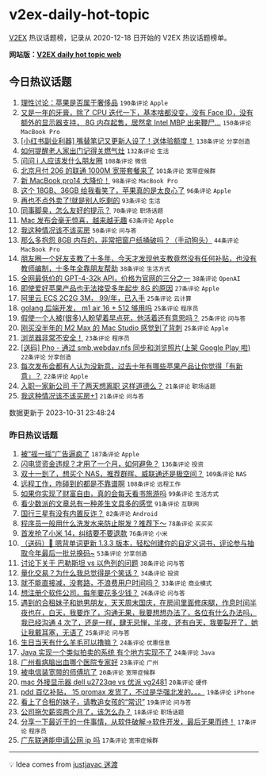 # v2ex-daily-hot-topic

[V2EX](https://www.v2ex.com/) 热议话题榜，记录从 2020-12-18 日开始的 V2EX 热议话题榜单。

**网站版：[V2EX daily hot topic web](https://boojack.github.io/v2ex-daily-hot-topic-web/)**

## 今日热议话题

<!-- TODAY BEGIN -->

1. [理性讨论：苹果是否属于奢侈品](https://www.v2ex.com/t/986990) `190条评论` `Apple`
1. [又是一年的牙膏，除了 CPU 迭代一下，基本啥都没变，没有 Face ID，没有额外的显示器支持， 8G 内存起售，居然拿 Intel MBP 出来鞭尸...](https://www.v2ex.com/t/986922) `150条评论` `MacBook Pro`
1. [[小红书副业利器] 嘴替笔记又更新人设了！送体验额度！](https://www.v2ex.com/t/987010) `138条评论` `分享创造`
1. [如何提醒老人家出门记得关燃气灶](https://www.v2ex.com/t/986963) `132条评论` `生活`
1. [问问 i 人应该发什么朋友圈](https://www.v2ex.com/t/986952) `108条评论` `微信`
1. [北京月付 206 的联通 1000M 宽带套餐来了](https://www.v2ex.com/t/986961) `101条评论` `宽带症候群`
1. [新 MacBook pro14 大降价！](https://www.v2ex.com/t/986919) `98条评论` `MacBook Pro`
1. [这个 18GB、36GB 给我看笑了，苹果真的是太良心了](https://www.v2ex.com/t/986981) `96条评论` `Apple`
1. [再也不点外卖了!就是别人吃剩的](https://www.v2ex.com/t/987074) `93条评论` `生活`
1. [同事脚臭，怎么友好的提示？](https://www.v2ex.com/t/986938) `70条评论` `职场话题`
1. [Mac 发布会毫无惊喜，越来越无趣](https://www.v2ex.com/t/986930) `63条评论` `Apple`
1. [我这种情况该不该买房](https://www.v2ex.com/t/987159) `50条评论` `问与答`
1. [那么多抱怨 8GB 内存的，非常把窗户纸捅破吗？（手动狗头）](https://www.v2ex.com/t/987146) `44条评论` `MacBook Pro`
1. [朋友圈一个好友支教了十多年，今天才发现他支教竟然没有任何补贴，也没有教师编制，十多年全靠朋友帮助](https://www.v2ex.com/t/987237) `38条评论` `生活方式`
1. [全网最低价的 GPT-4-32k API，价格为官网的三分之一](https://www.v2ex.com/t/987214) `38条评论` `OpenAI`
1. [即使爱好苹果产品也无法接受多年起步 8G 的原因](https://www.v2ex.com/t/987259) `27条评论` `Apple`
1. [阿里云 ECS 2C2G 3M， 99/年，已入手](https://www.v2ex.com/t/987267) `25条评论` `云计算`
1. [golang 后端开发， m1 air 16 + 512 够用吗](https://www.v2ex.com/t/986980) `25条评论` `程序员`
1. [假使一个人被(很多)人盼望着早点死，他活着还有意思吗？](https://www.v2ex.com/t/986984) `25条评论` `问与答`
1. [刚买没半年的 M2 Max 的 Mac Studio 感觉到了背刺](https://www.v2ex.com/t/986921) `25条评论` `Apple`
1. [浏览器非常不安全！](https://www.v2ex.com/t/987029) `23条评论` `程序员`
1. [[送码] Pho - 通过 smb,webdav,nfs 同步和浏览照片(上架 Google Play 啦)](https://www.v2ex.com/t/986994) `22条评论` `分享创造`
1. [每次发布会都有人认为没新意，过去十年有哪些苹果产品让你觉得「有新意」？](https://www.v2ex.com/t/986943) `22条评论` `Apple`
1. [入职一家新公司 干了两天想离职 这样道德么？](https://www.v2ex.com/t/987260) `21条评论` `职场话题`
1. [我这种情况该不该买房+1](https://www.v2ex.com/t/987168) `21条评论` `问与答`

数据更新于 2023-10-31 23:48:24

<!-- TODAY END -->

### 昨日热议话题

<!-- YESTERDAY BEGIN -->

1. [被“摇一摇”广告逼疯了](https://www.v2ex.com/t/986575) `187条评论` `Apple`
1. [闪电贷资金违规？才用了一个月，如何避免？](https://www.v2ex.com/t/986560) `136条评论` `投资`
1. [双十一到了，想买个 NAS，推荐群晖、威联通还是极空间？](https://www.v2ex.com/t/986583) `109条评论` `NAS`
1. [远程工作，咋碰到的都是不靠谱啊](https://www.v2ex.com/t/986618) `108条评论` `远程工作`
1. [如果你实现了财富自由，真的会每天看书旅游吗](https://www.v2ex.com/t/986568) `99条评论` `生活方式`
1. [看少数派的文章总有一种差生文具多的感觉](https://www.v2ex.com/t/986596) `91条评论` `互联网`
1. [国行三星有没有内置反诈？](https://www.v2ex.com/t/986646) `82条评论` `Android`
1. [程序员一般用什么洗发水来防止脱发？推荐下～](https://www.v2ex.com/t/986604) `78条评论` `买买买`
1. [首发抢了小米 14，纠结要不要退款](https://www.v2ex.com/t/986659) `76条评论` `小米`
1. [（送码）🎁 嗯背单词更新 1.3.3 版本，轻松创建你的自定义词书，评论参与抽取今年最后一批兑换码~](https://www.v2ex.com/t/986556) `53条评论` `分享创造`
1. [讨论下关于 巴勒斯坦 vs 以色列的问题](https://www.v2ex.com/t/986632) `38条评论` `问与答`
1. [量化交易？为什么我总觉得是个笑话？](https://www.v2ex.com/t/986744) `34条评论` `投资`
1. [就不能直接减，没套路，不浪费用户时间吗？](https://www.v2ex.com/t/986605) `33条评论` `商业模式`
1. [想注册个软件公司，每年要花多少钱？](https://www.v2ex.com/t/986680) `26条评论` `问与答`
1. [遇到的合租妹子和她男朋友，天天周末国庆，在房间里面修床腿，作息时间半夜也在，白天，我要炸了，沟通无果，我要想想办法了，各位有什么办法吗，我已经沟通 4 次了，还是一样，肆无忌惮，半夜，还有白天，我要裂开了，她让我戴耳塞，无语了](https://www.v2ex.com/t/986631) `25条评论` `问与答`
1. [生日当天有什么羊毛可以撸嘛？](https://www.v2ex.com/t/986664) `24条评论` `优惠信息`
1. [Java 实现一个类似拍卖的系统 有个地方实现不了](https://www.v2ex.com/t/986572) `24条评论` `Java`
1. [广州看病脑出血哪个医院专家好](https://www.v2ex.com/t/986698) `23条评论` `广州`
1. [被电信装宽带的师傅坑了](https://www.v2ex.com/t/986690) `20条评论` `宽带症候群`
1. [mac 外接显示器 dell u2723qe vs 优派 vg2481](https://www.v2ex.com/t/986562) `20条评论` `硬件`
1. [pdd 百亿补贴， 15 promax 发货了，不过是华强北发的。。。](https://www.v2ex.com/t/986767) `19条评论` `iPhone`
1. [看上了合租的妹子，请教追女孩的“常识”](https://www.v2ex.com/t/986566) `19条评论` `问与答`
1. [公司拖欠薪资两个月了，该怎么办？](https://www.v2ex.com/t/986584) `18条评论` `职场话题`
1. [分享一下最近干的一件事情，从软件破解→软件开发，最后无果而终！](https://www.v2ex.com/t/986785) `17条评论` `程序员`
1. [广东联通能申请公网 ip 吗](https://www.v2ex.com/t/986695) `17条评论` `宽带症候群`

<!-- YESTERDAY END -->

---

💡 Idea comes from [justjavac 迷渡](https://github.com/justjavac/)
